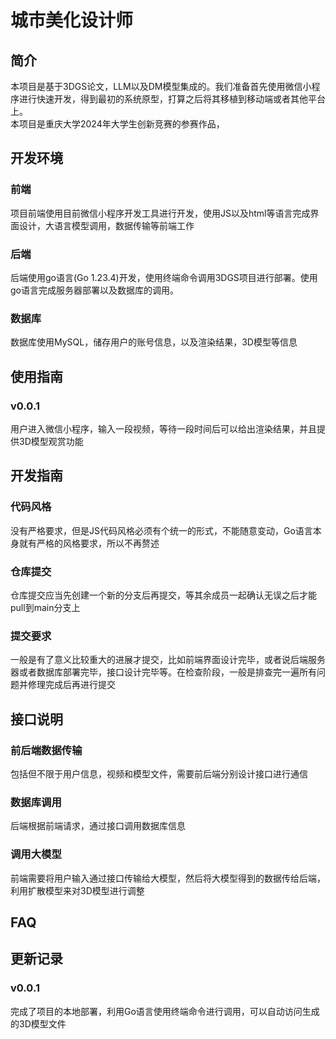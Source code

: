 # 城市美化设计师
## 简介
本项目是基于3DGS论文，LLM以及DM模型集成的。我们准备首先使用微信小程序进行快速开发，得到最初的系统原型，打算之后将其移植到移动端或者其他平台上。\
本项目是重庆大学2024年大学生创新竞赛的参赛作品，
## 开发环境
### 前端
项目前端使用目前微信小程序开发工具进行开发，使用JS以及html等语言完成界面设计，大语言模型调用，数据传输等前端工作
### 后端
后端使用go语言(Go 1.23.4)开发，使用终端命令调用3DGS项目进行部署。使用go语言完成服务器部署以及数据库的调用。
### 数据库
数据库使用MySQL，储存用户的账号信息，以及渲染结果，3D模型等信息
## 使用指南
### v0.0.1
用户进入微信小程序，输入一段视频，等待一段时间后可以给出渲染结果，并且提供3D模型观赏功能
## 开发指南
### 代码风格
没有严格要求，但是JS代码风格必须有个统一的形式，不能随意变动，Go语言本身就有严格的风格要求，所以不再赘述
### 仓库提交
仓库提交应当先创建一个新的分支后再提交，等其余成员一起确认无误之后才能pull到main分支上
### 提交要求
一般是有了意义比较重大的进展才提交，比如前端界面设计完毕，或者说后端服务器或者数据库部署完毕，接口设计完毕等。在检查阶段，一般是排查完一遍所有问题并修理完成后再进行提交
## 接口说明
### 前后端数据传输
包括但不限于用户信息，视频和模型文件，需要前后端分别设计接口进行通信
### 数据库调用
后端根据前端请求，通过接口调用数据库信息
### 调用大模型
前端需要将用户输入通过接口传输给大模型，然后将大模型得到的数据传给后端，利用扩散模型来对3D模型进行调整
## FAQ
## 更新记录
### v0.0.1
完成了项目的本地部署，利用Go语言使用终端命令进行调用，可以自动访问生成的3D模型文件